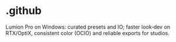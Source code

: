 # .github
Lumion Pro on Windows: curated presets and IO; faster look‑dev on RTX/OptiX, consistent color (OCIO) and reliable exports for studios.
